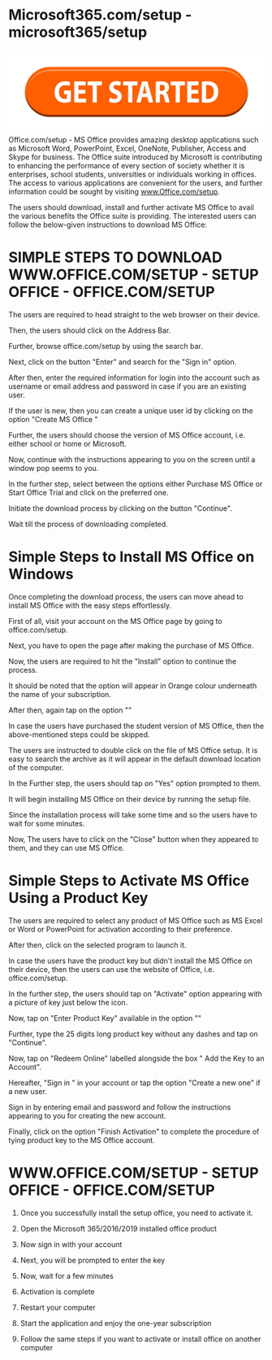 # Microsoft365.com/setup - microsoft365/setup
[![Microsoft365.com/setup](get-started-199847725.jpg)](https://www.peacocktvcom-tv.com/)
Office.com/setup - MS Office provides amazing desktop applications such as Microsoft Word, PowerPoint, Excel, OneNote, Publisher, Access and Skype for business. The Office suite introduced by Microsoft is contributing to enhancing the performance of every section of society whether it is enterprises, school students, universities or individuals working in offices. The access to various applications are convenient for the users, and further information could be sought by visiting www.Office.com/setup.

The users should download, install and further activate MS Office to avail the various benefits the Office suite is providing. The interested users can follow the below-given instructions to download MS Office:



# SIMPLE STEPS TO DOWNLOAD WWW.OFFICE.COM/SETUP - SETUP OFFICE - OFFICE.COM/SETUP
The users are required to head straight to the web browser on their device.

Then, the users should click on the Address Bar.

Further, browse office.com/setup by using the search bar.

Next, click on the button "Enter" and search for the "Sign in" option.

After then, enter the required information for login into the account such as username or email address and password in case if you are an existing user.

If the user is new, then you can create a unique user id by clicking on the option "Create MS Office "

Further, the users should choose the version of MS Office account, i.e. either school or home or Microsoft.

Now, continue with the instructions appearing to you on the screen until a window pop seems to you.

In the further step, select between the options either Purchase MS Office or Start Office Trial and click on the preferred one.

Initiate the download process by clicking on the button "Continue".

Wait till the process of downloading completed.

# Simple Steps to Install MS Office on Windows
Once completing the download process, the users can move ahead to install MS Office with the easy steps effortlessly.

First of all, visit your account on the MS Office page by going to office.com/setup.

Next, you have to open the page after making the purchase of MS Office.

Now, the users are required to hit the "Install" option to continue the process.

It should be noted that the option will appear in Orange colour underneath the name of your subscription.

After then, again tap on the option ""

In case the users have purchased the student version of MS Office, then the above-mentioned steps could be skipped.

The users are instructed to double click on the file of MS Office setup. It is easy to search the archive as it will appear in the default download location of the computer.

In the Further step, the users should tap on "Yes" option prompted to them.

It will begin installing MS Office on their device by running the setup file.

Since the installation process will take some time and so the users have to wait for some minutes.

Now, The users have to click on the "Close" button when they appeared to them, and they can use MS Office.

# Simple Steps to Activate MS Office Using a Product Key
The users are required to select any product of MS Office such as MS Excel or Word or PowerPoint for activation according to their preference.

After then, click on the selected program to launch it.

In case the users have the product key but didn't install the MS Office on their device, then the users can use the website of Office, i.e. office.com/setup.

In the further step, the users should tap on "Activate" option appearing with a picture of key just below the icon.

Now, tap on "Enter Product Key" available in the option ""

Further, type the 25 digits long product key without any dashes and tap on "Continue".

Now, tap on "Redeem Online" labelled alongside the box " Add the Key to an Account".

Hereafter, "Sign in " in your account or tap the option "Create a new one" if a new user.

Sign in by entering email and password and follow the instructions appearing to you for creating the new account.

Finally, click on the option "Finish Activation" to complete the procedure of tying product key to the MS Office account.





# WWW.OFFICE.COM/SETUP - SETUP OFFICE - OFFICE.COM/SETUP

1. Once you successfully install the setup office, you need to activate it.

2. Open the Microsoft 365/2016/2019 installed office product

3. Now sign in with your account

4. Next, you will be prompted to enter the key

5. Now, wait for a few minutes

6. Activation is complete

7. Restart your computer

8. Start the application and enjoy the one-year subscription

9. Follow the same steps if you want to activate or install office on another computer 
